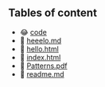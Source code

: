 ## Tables of content
- 😂 [code](./code)
- 🤣 [heeelo.md](./heeelo.md)
- 🤣 [hello.html](./hello.html)
- 🤣 [index.html](./index.html)
- 🤣 [Patterns.pdf](./Patterns.pdf)
- 🤣 [readme.md](./readme.md)
